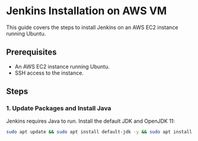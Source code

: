 # Jenkins Installation on AWS VM

This guide covers the steps to install Jenkins on an AWS EC2 instance running Ubuntu.

## Prerequisites

- An AWS EC2 instance running Ubuntu.
- SSH access to the instance.

## Steps

### 1. Update Packages and Install Java

Jenkins requires Java to run. Install the default JDK and OpenJDK 11:

```bash
sudo apt update && sudo apt install default-jdk -y && sudo apt install openjdk-11-jdk -y
